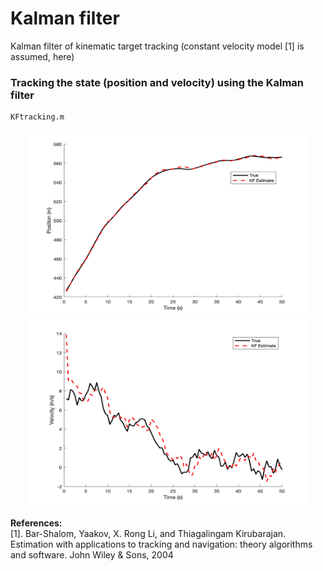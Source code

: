 # Kalman filter 
Kalman filter of kinematic target tracking (constant velocity model [1] is assumed, here) 

### Tracking the state (position and velocity) using the Kalman filter
```
KFtracking.m
```
<p align="center">
<img src="plots/position.bmp" width="450" height="300"> 
<img src="plots/velocity.bmp" width="450" height="300"> 
</p>


**References:**  
[1]. Bar-Shalom, Yaakov, X. Rong Li, and Thiagalingam Kirubarajan. Estimation with applications to tracking and navigation: theory algorithms and software. John Wiley & Sons, 2004
